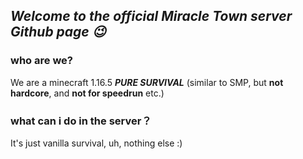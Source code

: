 ## ***Welcome to the official Miracle Town server Github page 😉***

### who are we?
We are a minecraft 1.16.5 ***PURE SURVIVAL***  (similar to SMP, but **not hardcore**, and **not for speedrun** etc.)

### what can i do in the server？
It's just vanilla survival, uh, nothing else :)
